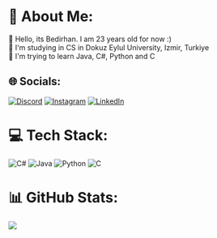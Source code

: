 # 💫 About Me:
👋 Hello, its Bedirhan. I am 23 years old for now :)<br>🏫 I'm studying in CS in Dokuz Eylul University, Izmir, Turkiye<br>🌱 I'm trying to learn Java, C#, Python and C


## 🌐 Socials:
[![Discord](https://img.shields.io/badge/Discord-%237289DA.svg?logo=discord&logoColor=white)](https://discord.gg/banabedoderler#2473) [![Instagram](https://img.shields.io/badge/Instagram-%23E4405F.svg?logo=Instagram&logoColor=white)](https://instagram.com/bedirhankaraahmetli) [![LinkedIn](https://img.shields.io/badge/LinkedIn-%230077B5.svg?logo=linkedin&logoColor=white)](https://linkedin.com/in/bedirhankaraahmetli) 

# 💻 Tech Stack:
![C#](https://img.shields.io/badge/c%23-%23239120.svg?style=for-the-badge&logo=c-sharp&logoColor=white) ![Java](https://img.shields.io/badge/java-%23ED8B00.svg?style=for-the-badge&logo=java&logoColor=white) ![Python](https://img.shields.io/badge/python-3670A0?style=for-the-badge&logo=python&logoColor=ffdd54) ![C](https://img.shields.io/badge/c-%2300599C.svg?style=for-the-badge&logo=c&logoColor=white)
# 📊 GitHub Stats:
![](https://github-readme-stats.vercel.app/api/top-langs/?username=bedirhankaraahmetli&theme=algolia&hide_border=false&include_all_commits=false&count_private=false&layout=compact)
